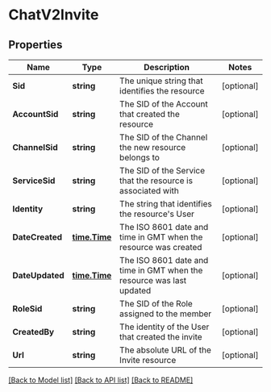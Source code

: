 # ChatV2Invite

## Properties

Name | Type | Description | Notes
------------ | ------------- | ------------- | -------------
**Sid** | **string** | The unique string that identifies the resource |[optional] 
**AccountSid** | **string** | The SID of the Account that created the resource |[optional] 
**ChannelSid** | **string** | The SID of the Channel the new resource belongs to |[optional] 
**ServiceSid** | **string** | The SID of the Service that the resource is associated with |[optional] 
**Identity** | **string** | The string that identifies the resource's User |[optional] 
**DateCreated** | [**time.Time**](time.Time.md) | The ISO 8601 date and time in GMT when the resource was created |[optional] 
**DateUpdated** | [**time.Time**](time.Time.md) | The ISO 8601 date and time in GMT when the resource was last updated |[optional] 
**RoleSid** | **string** | The SID of the Role assigned to the member |[optional] 
**CreatedBy** | **string** | The identity of the User that created the invite |[optional] 
**Url** | **string** | The absolute URL of the Invite resource |[optional] 

[[Back to Model list]](../README.md#documentation-for-models) [[Back to API list]](../README.md#documentation-for-api-endpoints) [[Back to README]](../README.md)


